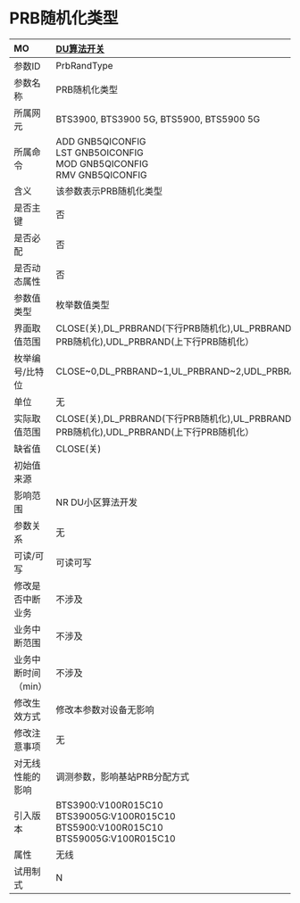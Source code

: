 # PRB随机化类型<table><thread><tr><th align = "left">MO</th><th align = "left"><a href = "index.html#PRB随机化类型-3">DU算法开关</a></td></tr></thread><tbody><tr><td>参数ID</td><td>PrbRandType</td></tr><tr><td>参数名称</td><td>PRB随机化类型</td></tr><tr><td>所属网元</td><td>BTS3900, BTS3900 5G, BTS5900, BTS5900 5G</td></tr><tr><td>所属命令</td><td>ADD GNB5QICONFIG<br>LST GNB5OICONFIG<br>MOD GNB5QICONFIG<br>RMV GNB5QICONFIG</td></tr><tr><td>含义</td><td>该参数表示PRB随机化类型</td></tr><tr><td>是否主键</td><td>否</td></tr><tr><td>是否必配</td><td>否</td></tr><tr><td>是否动态属性</td><td>否</td></tr><tr><td>参数值类型</td><td>枚举数值类型</td></tr><tr><td>界面取值范围</td><td>CLOSE(关),DL_PRBRAND(下行PRB随机化),UL_PRBRAND(上行PRB随机化),UDL_PRBRAND(上下行PRB随机化）</td></tr><tr><td>枚举编号/比特位</td><td>CLOSE~0,DL_PRBRAND~1,UL_PRBRAND~2,UDL_PRBRAND~3</td></tr><tr><td>单位</td><td>无</td></tr><tr><td>实际取值范围</td><td>CLOSE(关),DL_PRBRAND(下行PRB随机化),UL_PRBRAND(上行PRB随机化),UDL_PRBRAND(上下行PRB随机化）</td></tr><tr><td>缺省值</td><td>CLOSE(关)</td></tr><tr><td>初始值来源</td><td></td></tr><tr><td>影响范围</td><td>NR DU小区算法开发</td></tr><tr><td>参数关系</td><td>无</td></tr><tr><td>可读/可写</td><td>可读可写</td></tr><tr><td>修改是否中断业务</td><td>不涉及</td></tr><tr><td>业务中断范围</td><td>不涉及</td></tr><tr><td>业务中断时间（min）</td><td>不涉及</td></tr><tr><td>修改生效方式</td><td>修改本参数对设备无影响</td></tr><tr><td>修改注意事项</td><td>无</td></tr><tr><td>对无线性能的影响</td><td>调测参数，影响基站PRB分配方式</td></tr><tr><td>引入版本</td><td>BTS3900:V100R015C10<br>BTS39005G:V100R015C10<br>BTS5900:V100R015C10<br>BTS59005G:V100R015C10</td></tr><tr><td>属性</td><td>无线</td></tr><tr><td>试用制式</td><td>N</td></tr></tbody></table>